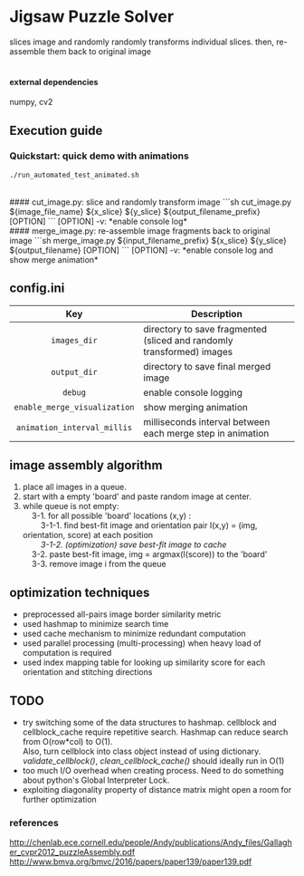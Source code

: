 # Jigsaw Puzzle Solver
slices image and randomly randomly transforms individual slices. then, re-assemble them back to original image<br />
<br />

#### external dependencies
numpy, cv2

## Execution guide
### Quickstart: quick demo with animations
```sh
./run_automated_test_animated.sh
```
</br>
#### cut_image.py: slice and randomly transform image
```sh
cut_image.py ${image_file_name} ${x_slice} ${y_slice} ${output_filename_prefix} [OPTION]
```
[OPTION] -v: *enable console log*</br>
#### merge_image.py: re-assemble image fragments back to original image
```sh
merge_image.py ${input_filename_prefix} ${x_slice} ${y_slice} ${output_filename} [OPTION]
```
[OPTION] -v: *enable console log and show merge animation*<br/>


## config.ini
| Key | Description |
| :---: | --- |
| `images_dir` | directory to save fragmented (sliced and randomly transformed) images |
| `output_dir` | directory to save final merged image |
| `debug` | enable console logging |
| `enable_merge_visualization` | show merging animation |
| `animation_interval_millis` | milliseconds interval between each merge step in animation |

## image assembly algorithm
1. place all images in a queue.<br />
2. start with a empty 'board' and paste random image at center.<br />
3. while queue is not empty:<br />
&nbsp;&nbsp;&nbsp;&nbsp;3-1. for all possible 'board' locations (x,y) :<br />
&nbsp;&nbsp;&nbsp;&nbsp;&nbsp;&nbsp;&nbsp;&nbsp;3-1-1. find best-fit image and orientation pair I(x,y) = (img, orientation, score) at each position<br />
&nbsp;&nbsp;&nbsp;&nbsp;&nbsp;&nbsp;&nbsp;&nbsp;*3-1-2. (optimization) save best-fit image to cache*<br />
&nbsp;&nbsp;&nbsp;&nbsp;3-2. paste best-fit image, img = argmax(I(score)) to the 'board'<br />
&nbsp;&nbsp;&nbsp;&nbsp;3-3. remove image i from the queue<br />

## optimization techniques
- preprocessed all-pairs image border similarity metric
- used hashmap to minimize search time
- used cache mechanism to minimize redundant computation
- used parallel processing (multi-processing) when heavy load of computation is required
- used index mapping table for looking up similarity score for each orientation and stitching directions

## TODO
- try switching some of the data structures to hashmap. cellblock and cellblock_cache require repetitive search. Hashmap can reduce search from O(row*col) to O(1).</br>
  Also, turn cellblock into class object instead of using dictionary. *validate_cellblock()*, *clean_cellblock_cache()* should ideally run in O(1)
- too much I/O overhead when creating process. Need to do something about python's Global Interpreter Lock.
- exploiting diagonality property of distance matrix might open a room for further optimization

### references
http://chenlab.ece.cornell.edu/people/Andy/publications/Andy_files/Gallagher_cvpr2012_puzzleAssembly.pdf
http://www.bmva.org/bmvc/2016/papers/paper139/paper139.pdf
